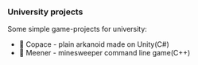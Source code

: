 ### University projects

Some simple game-projects for university:
- :space_invader: Copace - plain arkanoid made on Unity(C#)
- :triangular_flag_on_post: Meener - minesweeper command line game(C++)
